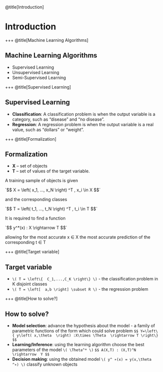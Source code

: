 @title[Introduction]

# Introduction

+++
@title[Machine Learning Algorithms]

## Machine Learning Algorithms

* Supervised Learning
* Unsupervised Learning
* Semi-Supervised Learning

+++
@title[Supervised Learning]

## Supervised Learning

* __Classification__: A classification problem is when the output variable is a category, such as “disease” and “no disease”.
* __Regression__: A regression problem is when the output variable is a real value, such as “dollars” or “weight”.

+++
@title[Formalization]

## Formalization

* __X__ – set of objects
* __T__ – set of values ​​of the target variable.

<p> A training sample of objects is given</p>
`$$ X = \left( x_1, ..., x_N \right) ^T , x_i \in  X $$`

<p> and the corresponding classes</p>
`$$ T = \left( t_1, ..., t_N \right) ^T , t_i \in  T $$`

<p> It is required to find a function </p>
`$$ y^*(x) : X \rightarrow T $$`

<p> allowing for the most accurate x ∈ X the most accurate prediction of the corresponding t ∈ T </p>

+++
@title[Target variable]

## Target variable

* `\( T = \left\{  C_1,...,C_K \right\} \)` - the classification problem in K disjoint classes
* `\( T = \left[  a,b \right] \subset R \)` - the regression problem

+++
@title[How to solve?]

## How to solve?

* __Model selection__: advance the hypothesis about the model - a family of parametric functions of the form which could solve problem
`$$ Y=\left\{ y\left( x,\theta  \right) :X\times \Theta  \rightarrow T \right\} $$`
* __Learning/Inference__: using the learning algorithm choose the best parameters of the model `\( \Theta^* \)`
`$$ A(X,T) : (X,T)^N \rightarrow  Y $$`
* __Decision making__: using the obtained model `\( y^ ∗(x) = y(x,\theta ^∗) \)` classify unknown objects


